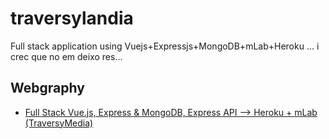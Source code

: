 # traversylandia
Full stack application using Vuejs+Expressjs+MongoDB+mLab+Heroku ... i crec que no em deixo res...


## Webgraphy
- [Full Stack Vue.js, Express & MongoDB, Express API --> Heroku + mLab (TraversyMedia)](https://www.youtube.com/watch?v=j55fHUJqtyw)
